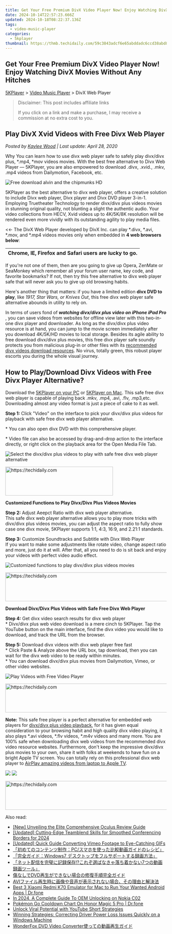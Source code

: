 ```yaml
---
title: Get Your Free Premium DivX Video Player Now! Enjoy Watching DivX Movies Without Any Hitches
date: 2024-10-14T22:57:23.666Z
updated: 2024-10-18T08:22:37.136Z
tags:
  - video-music-player
categories:
  - 5kplayer
thumbnail: https://thmb.techidaily.com/59c3843adcf6e65abddadc6ccd38abd83d01c075541dbef1c38bbe62a795e13b.jpg
---
```


## Get Your Free Premium DivX Video Player Now! Enjoy Watching DivX Movies Without Any Hitches

[5KPlayer](https://tools.techidaily.com/5kplayer/products/) \> [Video Music Player](https://tools.techidaily.com/5kplayer/video-music-player/) \> DivX Web Player

>  Disclaimer: This post includes affiliate links
>
>  If you click on a link and make a purchase, I may receive a commission at no extra cost to you.
>

## Play DivX Xvid Videos with Free Divx Web Player

 _Posted by [Kaylee Wood](https://www.quora.com/profile/Amanda-Hu-21) | Last update: April 28, 2020_

Why You can learn how to use divx web player safe to safely play divx/divx plus, \*.mp4, \*mov videos movies. With the best free alternative to Divx Web Player — 5KPlayer, you are also empowered to download .divx, .xvid., .mkv, .mp4 videos from Dailymotion, Facebook, etc.

![Free download alvin and the chipmunks HD](https://www.5kplayer.com/video-music-player/img/divx-windows7.jpg) 

5KPlayer as the best alternative to divx web player, offers a creative solution to include Divx web player, Divx player and Divx DVD player 3-in-1\. Employing Truetheater Technology to render divx/divx plus videos movies in stunning original quality, not blunting a slight the authentic audio. Your video collections from HECV, Xvid videos up to 4K/5K/8K resolution will be rendered even more vividly with its outstanding agility to play media files.

<<- The DivX Web Player developed by DivX Inc. can play \*.divx, \*.avi, \*.mov, and \*.mp4 videos movies only when embedded in **4 web browsers below**:  

| Chrome, IE, Firefox and Safari users are lucky to go. |
| ----------------------------------------------------- |

 If you're not one of them, then are you going to give up Opera, ZenMate or SeaMonkey which remember all your forum user name, key code, and favorite bookmarks? If not, then try this free alternative to divx web player safe that will never ask you to give up old browsing habits. 

 Here's another thing that matters: if you have a limited edition **divx DVD to play**, like _1917, Star Wars, or Knives Out_, this free divx web player safe alternative abounds in utility to rely on. 

In terms of users fond of **_watching divx/divx plus video on iPhone iPad Pro_** , you can save videos from websites for offline view later with this two-in-one divx player and downloader. As long as the divx/divx plus video resource is at hand, you can jump to the movie screen immediately after you download 4K/5K/HD movies to local storage. Besides its agile ability to free download divx/divx plus movies, this free divx player safe soundly protects you from malicious plug-in or other files with its [recommended divx videos download resources](https://tools.techidaily.com/5kplayer/youtube-download/). No virus, totally green, this robust player escorts you during the whole visual journey.

## How to Play/Download Divx Videos with Free Divx Player Alternative?

Download the [5KPlayer on your PC](https://tools.techidaily.com/5kplayer/products/) or [5KPlayer on Mac](https://tools.techidaily.com/5kplayer/products/). This safe free divx web player is capable of playing back .mkv, .mp4, .avi, .flv, .mp3,etc. Downloading almost any video format is just a piece of cake to it as well.

**Step 1:** Click "Video" on the interface to pick your divx/divx plus videos for playback with safe free divx web player alternative.

\* You can also open divx DVD with this comprehensive player. 

\* Video file can also be accessed by drag-and-drop action to the interface directly, or right click on the playback area for the Open Media File Tab.

![Select the divx/divx plus videos to play with safe free divx web player alternative](https://www.5kplayer.com/video-music-player/img/youtube-0119-01.png) 

<!-- affiliate ads begin -->
<a href="https://aligracehair.sjv.io/c/5597632/2135372/19272" target="_top" id="2135372">
  <img src="//a.impactradius-go.com/display-ad/19272-2135372" border="0" alt="https://techidaily.com" width="336" height="90"/>
</a>
<img height="0" width="0" src="https://aligracehair.sjv.io/i/5597632/2135372/19272" style="position:absolute;visibility:hidden;" border="0" />
<!-- affiliate ads end -->

**Customized Functions to Play Divx/Divx Plus Videos Movies**

**Step 2:** Adjust Aeepct Ratio with divx web player alternative.  
 This safe divx web player alternative allows you to play more tricks with divx/divx plus videos movies, you can adjust the aspect ratio to fully show case one divx movie, 5KPlayer supports 1:1, 4:3, 16:9, and 2.21:1 standards.

**Step 3:** Customize Soundtracks and Subtitle with Divx Web Player  
 If you want to make some adjustments like rotate video, change aspect ratio and more, just do it at will. After that, all you need to do is sit back and enjoy your videos with perfect video audio effect.

![Customized functions to play divx/divx plus videos movies](https://www.5kplayer.com/video-music-player/img/5kplayer-play-video-free.jpg) 

<!-- affiliate ads begin -->
<a href="https://laganoo.pxf.io/c/5597632/1484939/16446" target="_top" id="1484939">
  <img src="//a.impactradius-go.com/display-ad/16446-1484939" border="0" alt="https://techidaily.com" width="728" height="90"/>
</a>
<img height="0" width="0" src="https://laganoo.pxf.io/i/5597632/1484939/16446" style="position:absolute;visibility:hidden;" border="0" />
<!-- affiliate ads end -->

**Download Divx/Divx Plus Videos with Safe Free Divx Web Player**

**Step 4:** Get divx video search results for divx web player  
 \* Divx/divx plus web video download is a mere cinch to 5KPlayer. Tap the YouTube button on the main interface, find the divx video you would like to download, and track the URL from the browser.

**Step 5:** Download divx videos with divx web player free fast  
 \* Click Paste & Analyze above the URL box, tap download, then you can wait for the divx web video to be ready within minutes.  
 \* You can download divx/divx plus movies from Dailymotion, Vimeo, or other video websites.

![Play Videos with Free Video Player](https://www.5kplayer.com/video-music-player/img/youtube-0119-02.png) 

<!-- affiliate ads begin -->
<a href="https://aligracehair.sjv.io/c/5597632/1972698/19272" target="_top" id="1972698">
  <img src="//a.impactradius-go.com/display-ad/19272-1972698" border="0" alt="https://techidaily.com" width="728" height="90"/>
</a>
<img height="0" width="0" src="https://aligracehair.sjv.io/i/5597632/1972698/19272" style="position:absolute;visibility:hidden;" border="0" />
<!-- affiliate ads end -->

**Note:** This safe free player is a perfect alternative for embedded web players for [divx/divx plus video playback](https://tools.techidaily.com/5kplayer/video-music-player/), for it has given equal consideration to your browsing habit and high quality divx video playing, it also plays \*.avi videos, \*.flv videos, \*.m4v videos and many more. You are 100% safe when downloading divx web videos from the recommended divx video resource websites. Furthermore, don't keep the impressive divx/divx plus movies to your own, share it with folks at weekends to have fun on a bright Apple TV screen. You can totally rely on this professional divx web player to [AirPlay amazing videos from laptop to Apple TV](https://tools.techidaily.com/5kplayer/airplay/).

[![](https://www.5kplayer.com/video-music-player/../button/freedownwhitewin.png)](https://tools.techidaily.com/5kplayer/products/) [![](https://www.5kplayer.com/video-music-player/../button/freedownbackmac.png)](https://tools.techidaily.com/5kplayer/products/)

<!-- affiliate ads begin -->
<a href="https://ephamedtechinc.pxf.io/c/5597632/2136624/26400" target="_top" id="2136624">
  <img src="//a.impactradius-go.com/display-ad/26400-2136624" border="0" alt="https://techidaily.com" width="728" height="90"/>
</a>
<img height="0" width="0" src="https://ephamedtechinc.pxf.io/i/5597632/2136624/26400" style="position:absolute;visibility:hidden;" border="0" />
<!-- affiliate ads end -->

<ins class="adsbygoogle"
     style="display:block"
     data-ad-format="autorelaxed"
     data-ad-client="ca-pub-7571918770474297"
     data-ad-slot="1223367746"></ins>

<ins class="adsbygoogle"
     style="display:block"
     data-ad-client="ca-pub-7571918770474297"
     data-ad-slot="8358498916"
     data-ad-format="auto"
     data-full-width-responsive="true"></ins>

<span class="atpl-alsoreadstyle">Also read:</span>
<div><ul>
<li><a href="https://fox-friendly.techidaily.com/new-unveiling-the-elite-comprehensive-oculus-review-guide/"><u>[New] Unveiling the Elite Comprehensive Oculus Review Guide</u></a></li>
<li><a href="https://screen-mirroring-recording.techidaily.com/updated-cutting-edge-teamblend-skills-for-smoothed-conferencing-borders-for-2024/"><u>[Updated] Cutting-Edge Teamblend Skills for Smoothed Conferencing Borders for 2024</u></a></li>
<li><a href="https://vimeo-videos.techidaily.com/updated-quick-guide-converting-vimeo-footage-to-eye-catching-gifs/"><u>[Updated] Quick Guide Converting Vimeo Footage to Eye-Catching GIFs</u></a></li>
<li><a href="https://video-creation-software.techidaily.com/1726029908634-pc/"><u>「初めてのコンテンツ制作：PC/スマホを使った比較動画ガイドのレシピ」</u></a></li>
<li><a href="https://video-creation-software.techidaily.com/1726029163211-windows7/"><u>「完全ガイド：Windows7 デスクトップをフルサポートする録画方法」</u></a></li>
<li><a href="https://video-creation-software.techidaily.com/1726028742930-7/"><u>「ネット配信を完璧に記録保存!?これぞ選ばなきゃ落ち着かない7つの動画録画ツール」</u></a></li>
<li><a href="https://video-creation-software.techidaily.com/1726028454346-dvd/"><u>傷なしでDVD再生ができない場合の修復手順完全ガイド</u></a></li>
<li><a href="https://video-creation-software.techidaily.com/1726027686832-avi/"><u>AVIファイル再生時に画像や音声が表示されない場合、その理由と解決法</u></a></li>
<li><a href="https://screen-mirror.techidaily.com/best-3-xiaomi-redmi-k70-emulator-for-mac-to-run-your-wanted-android-apps-drfone-by-drfone-android/"><u>Best 3 Xiaomi Redmi K70 Emulator for Mac to Run Your Wanted Android Apps | Dr.fone</u></a></li>
<li><a href="https://easy-unlock-android.techidaily.com/in-2024-a-complete-guide-to-oem-unlocking-on-nokia-c02-by-drfone-android/"><u>In 2024, A Complete Guide To OEM Unlocking on Nokia C02</u></a></li>
<li><a href="https://pokemon-go-android.techidaily.com/pokemon-go-cooldown-chart-on-honor-magic-5-pro-drfone-by-drfone-virtual-android/"><u>Pokémon Go Cooldown Chart On Honor Magic 5 Pro | Dr.fone</u></a></li>
<li><a href="https://youtube-videos.techidaily.com/unlock-viral-potential-with-youtube-short-strategies/"><u>Unlock Viral Potential with YouTube Short Strategies</u></a></li>
<li><a href="https://win-howtos.techidaily.com/winning-strategies-correcting-driver-power-loss-issues-quickly-on-a-windows-machine/"><u>Winning Strategies: Correcting Driver Power Loss Issues Quickly on a Windows Machine</u></a></li>
<li><a href="https://video-creation-software.techidaily.com/1726028954086-wonderfox-dvd-video-converter/"><u>WonderFox DVD Video Converter使っての動画再生ガイド</u></a></li>
</ul></div>

